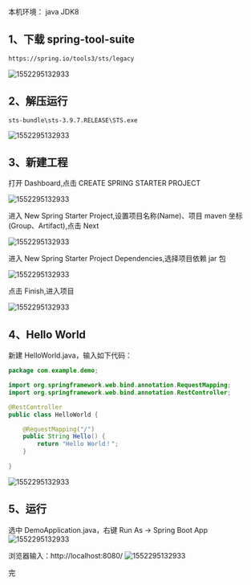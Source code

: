 本机环境： java JDK8

## 1、下载  spring-tool-suite

```html
https://spring.io/tools3/sts/legacy
```

![1552295132933](./1.png)

## 2、解压运行

```shell
sts-bundle\sts-3.9.7.RELEASE\STS.exe
```

![1552295132933](./2.jpg)

## 3、新建工程

打开 Dashboard,点击 CREATE SPRING STARTER PROJECT

![1552295132933](./3.jpg)



进入 New Spring Starter Project,设置项目名称(Name)、项目 maven 坐标(Group、Artifact),点击 Next

![1552295132933](./5.jpg)



进入 New Spring Starter Project Dependencies,选择项目依赖 jar 包

![1552295132933](./8.jpg)



点击 Finish,进入项目

![1552295132933](./9.jpg)

## 4、Hello World

新建 HelloWorld.java，输入如下代码：

```java
package com.example.demo;

import org.springframework.web.bind.annotation.RequestMapping;
import org.springframework.web.bind.annotation.RestController;

@RestController
public class HelloWorld {

	@RequestMapping("/")
	public String Hello() {
		return "Hello World！";
	}
	
}
```
![1552295132933](./11.jpg)

## 5、运行

选中 DemoApplication.java，右键 Run As -> Spring Boot App
![1552295132933](./12.jpg)

浏览器输入：http://localhost:8080/
![1552295132933](./13.jpg)

完